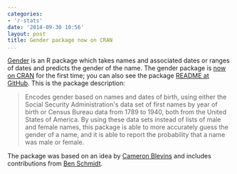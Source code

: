 ```yaml
---
categories:
- 'r-stats'
date: '2014-09-30 10:56'
layout: post
title: Gender package now on CRAN
...
```


[Gender][] is an R package which takes names and associated dates or
ranges of dates and predicts the gender of the name. The gender package
is [now on CRAN][Gender] for the first time; you can also see the
package [README at GitHub][]. This is the package description:

> Encodes gender based on names and dates of birth, using either the
> Social Security Administration's data set of first names by year of
> birth or Census Bureau data from 1789 to 1940, both from the United
> States of America. By using these data sets instead of lists of male
> and female names, this package is able to more accurately guess the
> gender of a name, and it is able to report the probability that a name
> was male or female.

The package was based on an idea by [Cameron Blevins][] and includes
contributions from [Ben Schmidt][].

  [Gender]: http://cran.r-project.org/web/packages/gender/index.html
  [README at GitHub]: https://github.com/ropensci/gender
  [Cameron Blevins]: http://cameronblevins.org
  [Ben Schmidt]: http://benschmidt.org/
